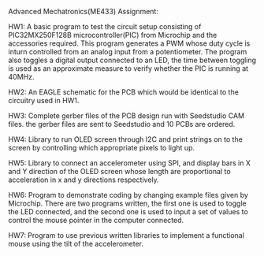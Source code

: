 Advanced Mechatronics(ME433) Assignment:

HW1: A basic program to test the circuit setup consisting of PIC32MX250F128B microcontroller(PIC) from Microchip and the accessories required. This program generates a PWM whose duty cycle is inturn controlled from an analog input from a potentiometer. The program also toggles a digital output connected to an LED, the time between toggling is used as an approximate measure to verify whether the PIC is running at 40MHz.

HW2: An EAGLE schematic for the PCB which would be identical to the circuitry used in HW1.

HW3: Complete gerber files of the PCB design run with Seedstudio CAM files. the gerber files are sent to Seedstudio and 10 PCBs are ordered.

HW4: Library to run OLED screen through I2C and print strings on to the screen by controlling which appropriate pixels to light up.

HW5: Library to connect an accelerometer using SPI, and display bars in X and Y direction of the OLED screen whose length are proportional to acceleration in x and y directions respectively.

HW6: Program to demonstrate coding by changing example files given by Microchip. There are two programs written, the first one is used to toggle the LED connected, and the second one is used to input a set of values to control the mouse pointer in the computer connected.

HW7: Program to use previous written libraries to implement a functional mouse using the tilt of the accelerometer.
